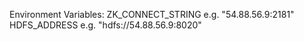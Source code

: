 Environment Variables:
ZK_CONNECT_STRING e.g. "54.88.56.9:2181"
HDFS_ADDRESS e.g. "hdfs://54.88.56.9:8020"



